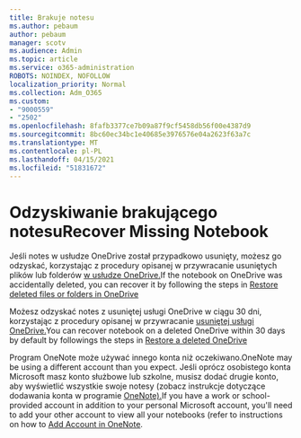 ```yaml
---
title: Brakuje notesu
ms.author: pebaum
author: pebaum
manager: scotv
ms.audience: Admin
ms.topic: article
ms.service: o365-administration
ROBOTS: NOINDEX, NOFOLLOW
localization_priority: Normal
ms.collection: Adm_O365
ms.custom:
- "9000559"
- "2502"
ms.openlocfilehash: 8fafb3377ce7b09a87f9cf5458db56f00e4387d9
ms.sourcegitcommit: 8bc60ec34bc1e40685e3976576e04a2623f63a7c
ms.translationtype: MT
ms.contentlocale: pl-PL
ms.lasthandoff: 04/15/2021
ms.locfileid: "51831672"
---
```

# <a name="recover-missing-notebook"></a><span data-ttu-id="4ae57-102">Odzyskiwanie brakującego notesu</span><span class="sxs-lookup"><span data-stu-id="4ae57-102">Recover Missing Notebook</span></span>

<span data-ttu-id="4ae57-103">Jeśli notes w usłudze OneDrive został przypadkowo usunięty, możesz go odzyskać, korzystając z procedury opisanej w przywracanie usuniętych plików lub folderów [w usłudze OneDrive.](https://support.office.com/article/949ada80-0026-4db3-a953-c99083e6a84f)</span><span class="sxs-lookup"><span data-stu-id="4ae57-103">If the notebook on OneDrive was accidentally deleted, you can recover it by following the steps in [Restore deleted files or folders in OneDrive](https://support.office.com/article/949ada80-0026-4db3-a953-c99083e6a84f)</span></span>

<span data-ttu-id="4ae57-104">Możesz odzyskać notes z usuniętej usługi OneDrive w ciągu 30 dni, korzystając z procedury opisanej w przywracanie [usuniętej usługi OneDrive.](https://docs.microsoft.com/onedrive/restore-deleted-onedrive)</span><span class="sxs-lookup"><span data-stu-id="4ae57-104">You can recover notebook on a deleted OneDrive within 30 days by default by followings the steps in [Restore a deleted OneDrive](https://docs.microsoft.com/onedrive/restore-deleted-onedrive)</span></span>

<span data-ttu-id="4ae57-105">Program OneNote może używać innego konta niż oczekiwano.</span><span class="sxs-lookup"><span data-stu-id="4ae57-105">OneNote may be using a different account than you expect.</span></span> <span data-ttu-id="4ae57-106">Jeśli oprócz osobistego konta Microsoft masz konto służbowe lub szkolne, musisz dodać drugie konto, aby wyświetlić wszystkie swoje notesy (zobacz instrukcje dotyczące dodawania konta w programie [OneNote).](https://support.office.com/article/5afff855-54ee-47e4-a773-db048d4ac299)</span><span class="sxs-lookup"><span data-stu-id="4ae57-106">If you have a work or school-provided account in addition to your personal Microsoft account, you'll need to add your other account to view all your notebooks (refer to instructions on how to [Add Account in OneNote](https://support.office.com/article/5afff855-54ee-47e4-a773-db048d4ac299).</span></span>